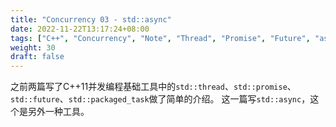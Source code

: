 ```yaml
---
title: "Concurrency 03 - std::async"
date: 2022-11-22T13:17:24+08:00
tags: ["C++", "Concurrency", "Note", "Thread", "Promise", "Future", "async"]
weight: 30
draft: false
---
```


之前两篇写了C++11并发编程基础工具中的`std::thread`、`std::promise`、`std::future`、`std::packaged_task`做了简单的介绍。
这一篇写`std::async`，这个是另外一种工具。

